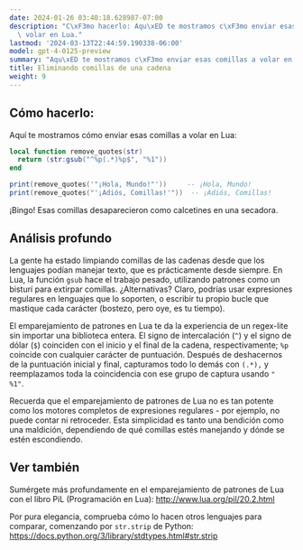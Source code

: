 ```yaml
---
date: 2024-01-26 03:40:18.628987-07:00
description: "C\xF3mo hacerlo: Aqu\xED te mostramos c\xF3mo enviar esas comillas a\
  \ volar en Lua."
lastmod: '2024-03-13T22:44:59.190338-06:00'
model: gpt-4-0125-preview
summary: "Aqu\xED te mostramos c\xF3mo enviar esas comillas a volar en Lua."
title: Eliminando comillas de una cadena
weight: 9
---
```


## Cómo hacerlo:
Aquí te mostramos cómo enviar esas comillas a volar en Lua:

```lua
local function remove_quotes(str)
  return (str:gsub("^%p(.*)%p$", "%1"))
end

print(remove_quotes('"¡Hola, Mundo!"'))     -- ¡Hola, Mundo!
print(remove_quotes("'¡Adiós, Comillas!'"))  -- ¡Adiós, Comillas!
```

¡Bingo! Esas comillas desaparecieron como calcetines en una secadora.

## Análisis profundo
La gente ha estado limpiando comillas de las cadenas desde que los lenguajes podían manejar texto, que es prácticamente desde siempre. En Lua, la función `gsub` hace el trabajo pesado, utilizando patrones como un bisturí para extirpar comillas. ¿Alternativas? Claro, podrías usar expresiones regulares en lenguajes que lo soporten, o escribir tu propio bucle que mastique cada carácter (bostezo, pero oye, es tu tiempo).

El emparejamiento de patrones en Lua te da la experiencia de un regex-lite sin importar una biblioteca entera. El signo de intercalación (`^`) y el signo de dólar (`$`) coinciden con el inicio y el final de la cadena, respectivamente; `%p` coincide con cualquier carácter de puntuación. Después de deshacernos de la puntuación inicial y final, capturamos todo lo demás con `(.*),` y reemplazamos toda la coincidencia con ese grupo de captura usando `" %1"`.

Recuerda que el emparejamiento de patrones de Lua no es tan potente como los motores completos de expresiones regulares - por ejemplo, no puede contar ni retroceder. Esta simplicidad es tanto una bendición como una maldición, dependiendo de qué comillas estés manejando y dónde se estén escondiendo.

## Ver también
Sumérgete más profundamente en el emparejamiento de patrones de Lua con el libro PiL (Programación en Lua): http://www.lua.org/pil/20.2.html

Por pura elegancia, comprueba cómo lo hacen otros lenguajes para comparar, comenzando por `str.strip` de Python: https://docs.python.org/3/library/stdtypes.html#str.strip
